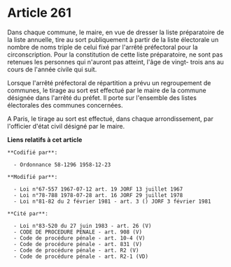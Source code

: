 # Article 261

Dans chaque commune, le maire, en vue de dresser la liste préparatoire de la liste annuelle, tire au sort publiquement à
partir de la liste électorale un nombre de noms triple de celui fixé par l'arrêté préfectoral pour la circonscription. Pour
la constitution de cette liste préparatoire, ne sont pas retenues les personnes qui n'auront pas atteint, l'âge de vingt-
trois ans au cours de l'année civile qui suit.

Lorsque l'arrêté préfectoral de répartition a prévu un regroupement de communes, le tirage au sort est effectué par le maire
de la commune désignée dans l'arrêté du préfet. Il porte sur l'ensemble des listes électorales des communes concernées.

A Paris, le tirage au sort est effectué, dans chaque arrondissement, par l'officier d'état civil désigné par le maire.

**Liens relatifs à cet article**

	**Codifié par**:

	  - Ordonnance 58-1296 1958-12-23

	**Modifié par**:

	  - Loi n°67-557 1967-07-12 art. 19 JORF 13 juillet 1967
	  - Loi n°78-788 1978-07-28 art. 16 JORF 29 juillet 1978
	  - Loi n°81-82 du 2 février 1981 - art. 3 () JORF 3 février 1981

	**Cité par**:

	  - Loi n°83-520 du 27 juin 1983 - art. 26 (V)
	  - CODE DE PROCEDURE PENALE - art. 908 (V)
	  - Code de procédure pénale - art. 10-4 (V)
	  - Code de procédure pénale - art. 831 (V)
	  - Code de procédure pénale - art. R2 (V)
	  - Code de procédure pénale - art. R2-1 (VD)
